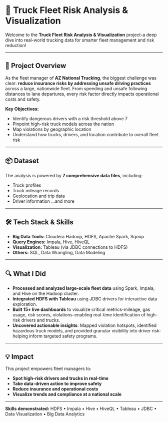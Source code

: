# 🚚 Truck Fleet Risk Analysis & Visualization

Welcome to the **Truck Fleet Risk Analysis & Visualization** project-a deep dive into real-world trucking data for smarter fleet management and risk reduction!

---

## 🚦 Project Overview

As the fleet manager of **AZ National Trucking**, the biggest challenge was clear: **reduce insurance risks by addressing unsafe driving practices** across a large, nationwide fleet. From speeding and unsafe following distances to lane departures, every risk factor directly impacts operational costs and safety.

**Key Objectives:**

* Identify dangerous drivers with a risk threshold above 7
* Pinpoint high-risk truck models across the nation
* Map violations by geographic location
* Understand how trucks, drivers, and location contribute to overall fleet risk

---

## 📦 Dataset

The analysis is powered by **7 comprehensive data files**, including:

* Truck profiles
* Truck mileage records
* Geolocation and trip data
* Driver information
  ...and more

---

## 🛠️ Tech Stack & Skills

* **Big Data Tools:** Cloudera Hadoop, HDFS, Apache Spark, Sqoop
* **Query Engines:** Impala, Hive, HiveQL
* **Visualization:** Tableau (via JDBC connections to HDFS)
* **Others:** SQL, Data Wrangling, Data Modeling

---

## 🔍 What I Did

* **Processed and analyzed large-scale fleet data** using Spark, Impala, and Hive on the Hadoop cluster.
* **Integrated HDFS with Tableau** using JDBC drivers for interactive data exploration.
* **Built 15+ live dashboards** to visualize critical metrics-mileage, gas usage, risk scores, violations-enabling real-time identification of high-risk drivers and trucks.
* **Uncovered actionable insights**: Mapped violation hotspots, identified hazardous truck models, and provided granular visibility into driver risk-helping inform targeted safety programs.

---

## 💡 Impact

This project empowers fleet managers to:

* **Spot high-risk drivers and trucks in real-time**
* **Take data-driven action to improve safety**
* **Reduce insurance and operational costs**
* **Visualize trends and compliance at a national scale**

---

**Skills demonstrated:**
HDFS • Impala • Hive • HiveQL • Tableau • JDBC • Data Visualization • Big Data Analytics

